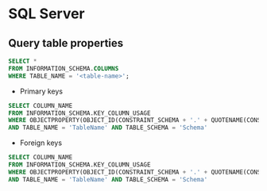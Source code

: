 # SQL Server

## Query table properties

```sql
SELECT *
FROM INFORMATION_SCHEMA.COLUMNS
WHERE TABLE_NAME = '<table-name>';
```

- Primary keys

```sql
SELECT COLUMN_NAME
FROM INFORMATION_SCHEMA.KEY_COLUMN_USAGE
WHERE OBJECTPROPERTY(OBJECT_ID(CONSTRAINT_SCHEMA + '.' + QUOTENAME(CONSTRAINT_NAME)), 'IsPrimaryKey') = 1
AND TABLE_NAME = 'TableName' AND TABLE_SCHEMA = 'Schema'
```

- Foreign keys

```sql
SELECT COLUMN_NAME
FROM INFORMATION_SCHEMA.KEY_COLUMN_USAGE
WHERE OBJECTPROPERTY(OBJECT_ID(CONSTRAINT_SCHEMA + '.' + QUOTENAME(CONSTRAINT_NAME)), 'IsForeignKey') = 1
AND TABLE_NAME = 'TableName' AND TABLE_SCHEMA = 'Schema'
```
